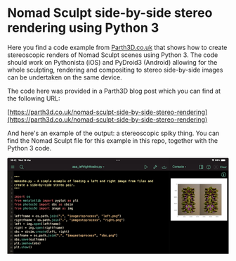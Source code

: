 # Nomad Sculpt side-by-side stereo rendering using Python 3

Here you find a code example from [Parth3D.co.uk](https://parth3d.co.uk/) that shows how to create stereoscopic renders of Nomad Sculpt scenes using Python 3. The code should work on Pythonista (iOS) and PyDroid3 (Android) allowing for the whole sculpting, rendering and compositing to stereo side-by-side images can be undertaken on the same device.

The code here was provided in a Parth3D blog post which you can find at the following URL:

[https://parth3d.co.uk/nomad-sculpt-side-by-side-stereo-rendering](https://parth3d.co.uk/nomad-sculpt-side-by-side-stereo-rendering)

And here's an example of the output: a stereoscopic spiky thing. You can find the Nomad Sculpt file for this example in this repo, together with the Python 3 code.

![The stereoscopic output in Pythonista](./nomadstereo_pythonista.png)
